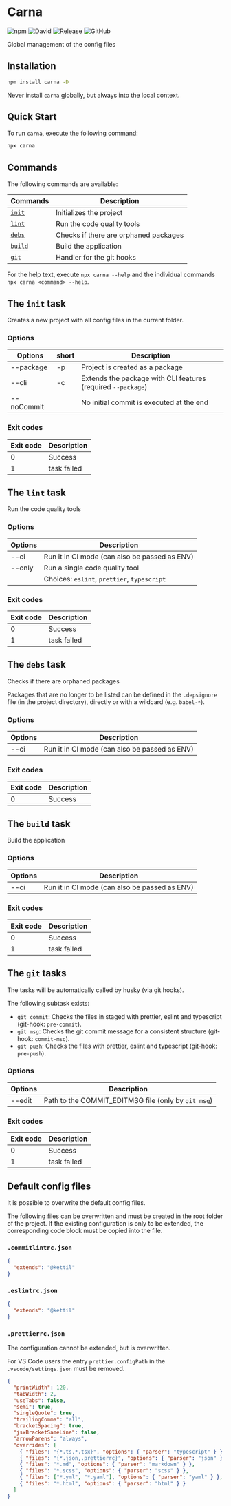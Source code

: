 # Carna

![npm](https://img.shields.io/npm/v/carna)
![David](https://img.shields.io/david/kettil/carna)
![Release](https://github.com/kettil/carna/workflows/Release/badge.svg)
![GitHub](https://img.shields.io/github/license/kettil/carna)

Global management of the config files

## Installation

```bash
npm install carna -D
```

Never install `carna` globally, but always into the local context.

## Quick Start

To run `carna`, execute the following command:

```bash
npx carna
```

## Commands

The following commands are available:

| Commands                   | Description                           |
| -------------------------- | ------------------------------------- |
| [`init`](#the-init-task)   | Initializes the project               |
| [`lint`](#the-lint-task)   | Run the code quality tools            |
| [`debs`](#the-debs-task)   | Checks if there are orphaned packages |
| [`build`](#the-build-task) | Build the application                 |
| [`git`](#the-git-tasks)    | Handler for the git hooks             |

For the help text, execute `npx carna --help` and the individual commands `npx carna <command> --help`.

## The `init` task

Creates a new project with all config files in the current folder.

### Options

| Options    | short | Description                                                  |
| ---------- | ----- | ------------------------------------------------------------ |
| --package  | -p    | Project is created as a package                              |
| --cli      | -c    | Extends the package with CLI features (required `--package`) |
| --noCommit |       | No initial commit is executed at the end                     |

### Exit codes

| Exit code | Description |
| --------- | ----------- |
| 0         | Success     |
| 1         | task failed |

## The `lint` task

Run the code quality tools

### Options

| Options | Description                                   |
| ------- | --------------------------------------------- |
| --ci    | Run it in CI mode (can also be passed as ENV) |
| --only  | Run a single code quality tool                |
|         | Choices: `eslint`, `prettier`, `typescript`   |

### Exit codes

| Exit code | Description |
| --------- | ----------- |
| 0         | Success     |
| 1         | task failed |

## The `debs` task

Checks if there are orphaned packages

Packages that are no longer to be listed can be defined in the `.depsignore` file (in the project directory), directly or with a wildcard (e.g. `babel-*`).

### Options

| Options | Description                                   |
| ------- | --------------------------------------------- |
| --ci    | Run it in CI mode (can also be passed as ENV) |

### Exit codes

| Exit code | Description |
| --------- | ----------- |
| 0         | Success     |

## The `build` task

Build the application

### Options

| Options | Description                                   |
| ------- | --------------------------------------------- |
| --ci    | Run it in CI mode (can also be passed as ENV) |

### Exit codes

| Exit code | Description |
| --------- | ----------- |
| 0         | Success     |
| 1         | task failed |

## The `git` tasks

The tasks will be automatically called by husky (via git hooks).

The following subtask exists:

- `git commit`: Checks the files in staged with prettier, eslint and typescript (git-hook: `pre-commit`).
- `git msg`: Checks the git commit message for a consistent structure (git-hook: `commit-msg`).
- `git push`: Checks the files with prettier, eslint and typescript (git-hook: `pre-push`).

### Options

| Options | Description                                         |
| ------- | --------------------------------------------------- |
| --edit  | Path to the COMMIT_EDITMSG file (only by `git msg`) |

### Exit codes

| Exit code | Description |
| --------- | ----------- |
| 0         | Success     |
| 1         | task failed |

## Default config files

It is possible to overwrite the default config files.

The following files can be overwritten and must be created in the root folder of the project.
If the existing configuration is only to be extended, the corresponding code block must be copied into the file.

### `.commitlintrc.json`

```json
{
  "extends": "@kettil"
}
```

### `.eslintrc.json`

```json
{
  "extends": "@kettil"
}
```

### `.prettierrc.json`

The configuration cannot be extended, but is overwritten.

For VS Code users the entry `prettier.configPath` in the `.vscode/settings.json` must be removed.

```json
{
  "printWidth": 120,
  "tabWidth": 2,
  "useTabs": false,
  "semi": true,
  "singleQuote": true,
  "trailingComma": "all",
  "bracketSpacing": true,
  "jsxBracketSameLine": false,
  "arrowParens": "always",
  "overrides": [
    { "files": "{*.ts,*.tsx}", "options": { "parser": "typescript" } },
    { "files": "{*.json,.prettierrc}", "options": { "parser": "json" } },
    { "files": "*.md", "options": { "parser": "markdown" } },
    { "files": "*.scss", "options": { "parser": "scss" } },
    { "files": ["*.yml", "*.yaml"], "options": { "parser": "yaml" } },
    { "files": "*.html", "options": { "parser": "html" } }
  ]
}
```
